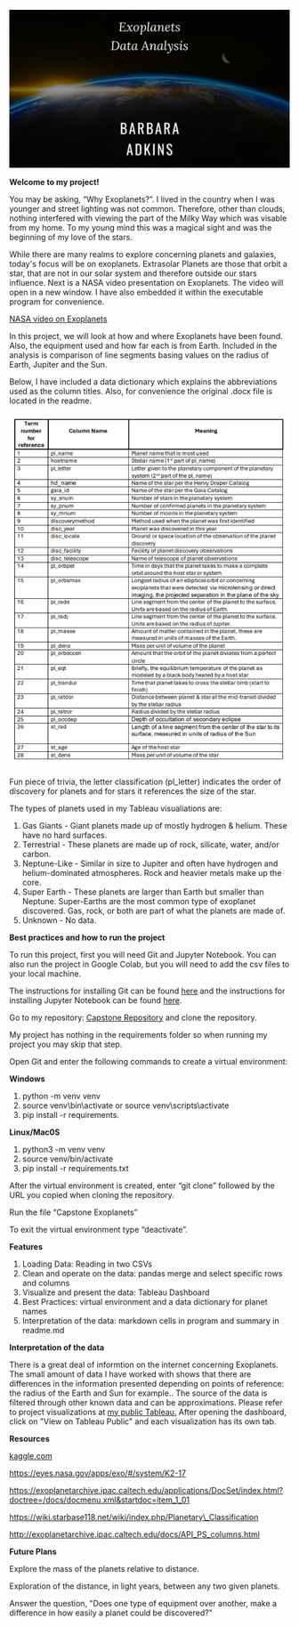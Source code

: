 ![Alt text](Images/adkins_code.png)

**Welcome to my project!**

You may be asking, “Why Exoplanets?”. I lived in the country when I was younger and street lighting was not common. Therefore, other than clouds, nothing interfered with viewing the part of the Milky Way which was visable from my home. To my young mind this was a magical sight and was the beginning of my love of the stars. 

While there are many realms to explore concerning planets and galaxies, today's focus will be on exoplanets.  Extrasolar Planets are those that orbit a star, that are not in our solar system and therefore outside our stars influence.  Next is a NASA video presentation on Exoplanets. The video will open in a new  window. I have also embedded it within the executable program for convenience.

[NASA video on Exoplanets](https://youtu.be/4IXYp9Fse44 "NASA Video on Exoplanets")

In this project, we will look at how and where Exoplanets have been found. Also, the equipment used and how far each is from Earth. Included in the analysis is comparison of line segments basing values on the radius of Earth, Jupiter and the Sun. 

Below, I have included a data dictionary which explains the abbreviations used as the column titles.  Also, for convenience the original .docx file is located in the readme. 

![Alt text](Images/image.png)

Fun piece of trivia, the letter classification (pl_letter) indicates the order of discovery for planets and for stars it references the size of the star.

The types of planets used in my Tableau visualiations are:

1. Gas Giants - Giant planets made up of mostly hydrogen & helium. These have no hard surfaces.
2. Terrestrial - These planets are made up of rock, silicate, water, and/or carbon.
3. Neptune-Like - Similar in size to Jupiter and often have hydrogen and helium-dominated atmospheres. Rock and heavier metals make up the core.
4. Super Earth -  These planets are larger than Earth but smaller than Neptune. Super-Earths are the most common type of exoplanet discovered.  Gas, rock, or both are part of what the planets are made of.
5. Unknown - No data.
   

**Best practices and how to run the project**

To run this project, first you will need Git and Jupyter Notebook. You can also run the project in Google Colab, but you will need to add the csv files to your local machine.

The instructions for installing Git can be found [here](https://github.com/git-guides/install-git) and the instructions for installing Jupyter Notebook can be found [here](https://docs.jupyter.org/en/latest/install/notebook-classic.html).

Go to my repository: [Capstone Repository](https://github.com/Barleead/Astronomy-capstone) and clone the repository.

My project has nothing in the requirements folder so when running my project you may skip that step.

Open Git and enter the following commands to create a virtual environment:

**Windows**

1. python -m venv venv
2. source venv\bin\activate or source venv\scripts\activate
3. pip install -r requirements.  


**Linux/Mac0S**

1. python3 -m venv venv
2. source venv/bin/activate
3. pip install -r requirements.txt

After the virtual environment is created, enter “git clone” followed by the URL you copied when cloning the repository.

Run the file “Capstone Exoplanets”

To exit the virtual environment type “deactivate”.

**Features**

1) Loading Data: Reading in two CSVs
1) Clean and operate on the data: pandas merge and select specific rows and columns
1) Visualize and present the data: Tableau Dashboard
1) Best Practices: virtual environment and a data dictionary for planet names
1) Interpretation of the data: markdown cells in program and summary in readme.md



**Interpretation of the data**

  There is a great deal of informtion on the internet concerning Exoplanets. The small amount of data I have worked with shows that there are differences in the information presented depending on points of reference: the radius of the Earth and Sun for example..  The source of the data is filtered through other known data and can be approximations.  Please refer to project visualizations at [my public Tableau.](https://public.tableau.com/app/profile/barbara.adkins/vizzes)  After opening the dashboard, click on "View on Tableau Public"  and each visualization has its own tab. 

   **Resources**

   [kaggle.com](kaggle.com)

   [https://eyes.nasa.gov/apps/exo/#/system/K2-17	](https://eyes.nasa.gov/apps/exo/#/system/K2-17)

   <https://exoplanetarchive.ipac.caltech.edu/applications/DocSet/index.html?doctree=/docs/docmenu.xml&startdoc=item_1_01>

   https://wiki.starbase118.net/wiki/index.php/Planetary\_Classification

   http://exoplanetarchive.ipac.caltech.edu/docs/API_PS_columns.html


   **Future Plans**

   Explore the mass of the planets relative to distance.

   Exploration of the distance, in light years, between any two given planets.

   Answer the question, "Does one type of equipment over another, make a difference in how easily a planet could be discovered?"

  



[def]: Exoplanet_Data_Dictionary.docx